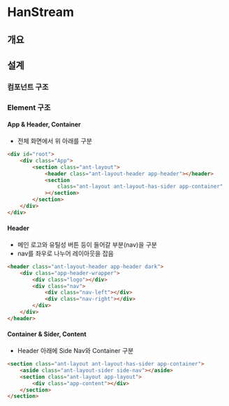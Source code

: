 # HanStream

## 개요

## 설계

### 컴포넌트 구조

### Element 구조

#### App & Header, Container

-   전체 화면에서 위 아래를 구분

```html
<div id="root">
    <div class="App">
        <section class="ant-layout">
            <header class="ant-layout-header app-header"></header>
            <section
                class="ant-layout ant-layout-has-sider app-container"
            ></section>
        </section>
    </div>
</div>
```

#### Header

-   메인 로고와 유틸성 버튼 등이 들어갈 부분(nav)을 구분
-   nav를 좌우로 나누어 레이아웃을 잡음

```html
<header class="ant-layout-header app-header dark">
    <div class="app-header-wrapper">
        <div class="logo"></div>
        <div class="nav">
            <div class="nav-left"></div>
            <div class="nav-right"></div>
        </div>
    </div>
</header>
```

#### Container & Sider, Content

-   Header 아래에 Side Nav와 Container 구분

```html
<section class="ant-layout ant-layout-has-sider app-container">
    <aside class="ant-layout-sider side-nav"></aside>
    <section class="ant-layout app-layout">
        <div class="app-content"></div>
    </section>
</section>
```

